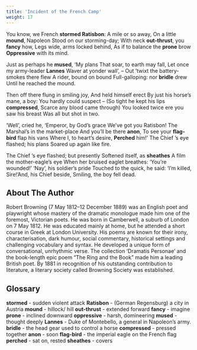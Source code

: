 ```yaml
---
title: 'Incident of the French Camp'
weight: 17
---
```


You know, we French **stormed Ratisbon**:
A mile or so away,
On a little **mound**, Napoleon
Stood on our storming-day;
With neck **out-thrust**, you **fancy** how,
Legs wide, arms locked behind,
As if to balance the **prone** brow
**Oppressive** with its mind. 

Just as perhaps he **mused**, ‘My plans
That soar, to earth may fall,
Let once my army-leader **Lannes**
Waver at yonder wall’, –
Out ’twixt the battery-smokes there flew
A rider, bound on bound
Full-galloping: nor **bridle** drew
Until he reached the mound. 

Then off there flung in smiling joy,
And held himself erect
By just his horse’s mane, a boy:
You hardly could suspect –
(So tight he kept his lips **compressed**,
Scarce any blood came through)
You looked twice ere you saw his breast
Was all but shot in two. 

‘Well’, cried he, ‘Emperor, by God’s grace
We’ve got you Ratisbon!
The Marshal’s in the market-place
And you’ll be there **anon**,
To see your **flag-bird** flap his vans
Where I, to heart’s desire,
**Perched** him!’ The Chief ’s eye flashed; his plans
Soared up again like fire. 

The Chief ’s eye flashed; but presently
Softened itself, as **sheathes**
A film the mother-eagle’s eye
When her bruised eaglet breathes:
‘You’re wounded!’ ‘Nay’, his soldier’s pride
Touched to the quick, he said:
‘I’m killed, Sire!’And, his Chief beside,
Smiling, the boy fell dead.

## About The Author

Robert Browning (7 May 1812–12 December 1889) was an English poet and playwright whose mastery of the dramatic monologue made him one of the foremost, Victorian poets. He was born in Camberwell, a suburb of London on 7 May 1812. He was educated mainly at home, but he attended a short course in Greek at London University. His poems are known for their irony, characterisation, dark humour, social commentary, historical settings and challenging vocabulary and syntax. He developed a unique form of conversational, unrhythmic verse. The collection ‘Dramatis Personae’ and the book-length epic poem “The Ring and the Book” made him a leading British poet. By 1881 in recognition of his outstanding contribution to literature, a literary society called Browning Society was established.


## Glossary

**stormed** - sudden violent attack 
**Ratisbon** - (German Regensburg) a city in Austria 
**mound** - hillock/ hill 
**out-thrust** - extended forward 
**fancy** - imagine 
**prone** - inclined downward 
**oppressive** - harsh, domineering 
**mused** - thought deeply 
**Lannes** - Duke of Montebello, a general in Napoleon’s army. 
**bridle** - the head gear used to control a horse 
**compressed** - pressed together 
**anon** - soon 
**flag-bird** - the imperial eagle on the French flag 
**perched** - sat on, rested 
**sheathes** - covers

